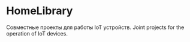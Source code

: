# HomeLibrary
Совместные проекты для работы IoT устройств. Joint projects for the operation of IoT devices.
